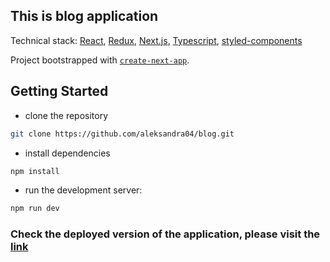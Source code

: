 ## This is blog application

Technical stack: [React](https://reactjs.org/), [Redux](https://redux.js.org/), [Next.js](https://nextjs.org/), [Typescript](https://www.typescriptlang.org/), [styled-components](https://styled-components.com/)

Project bootstrapped with [`create-next-app`](https://github.com/vercel/next.js/tree/canary/packages/create-next-app).

## Getting Started

- clone the repository

```bash
git clone https://github.com/aleksandra04/blog.git
```

- install dependencies

```bash
npm install
```

- run the development server:

```bash
npm run dev
```

### Check the deployed version of the application, please visit the [link](https://blog-seven-taupe.vercel.app/)